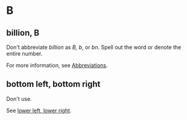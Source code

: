 # B

## billion, B

Don't abbreviate *billion* as *B, b*, or *bn*. Spell out the word or denote the entire number.

For more information, see [Abbreviations](numbers.md).

## bottom left, bottom right

Don't use.

See [lower left, lower right](l.md).
